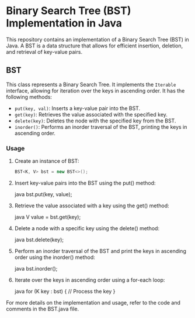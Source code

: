 # Binary Search Tree (BST) Implementation in Java

This repository contains an implementation of a Binary Search Tree (BST) in Java. A BST is a data structure that allows for efficient insertion, deletion, and retrieval of key-value pairs.

## BST

This class represents a Binary Search Tree. It implements the `Iterable` interface, allowing for iteration over the keys in ascending order. It has the following methods:

- `put(key, val)`: Inserts a key-value pair into the BST.
- `get(key)`: Retrieves the value associated with the specified key.
- `delete(key)`: Deletes the node with the specified key from the BST.
- `inorder()`: Performs an inorder traversal of the BST, printing the keys in ascending order.

### Usage

1. Create an instance of BST:

    ```java
    BST<K, V> bst = new BST<>();
    

2. Insert key-value pairs into the BST using the put() method:

   java
   bst.put(key, value);


3. Retrieve the value associated with a key using the get() method:

   java
   V value = bst.get(key);


4. Delete a node with a specific key using the delete() method:

   java
   bst.delete(key);


5. Perform an inorder traversal of the BST and print the keys in ascending order using the inorder() method:

   java
   bst.inorder();


6. Iterate over the keys in ascending order using a for-each loop:

   java
   for (K key : bst) {
   // Process the key
   }


For more details on the implementation and usage, refer to the code and comments in the BST.java file.
```